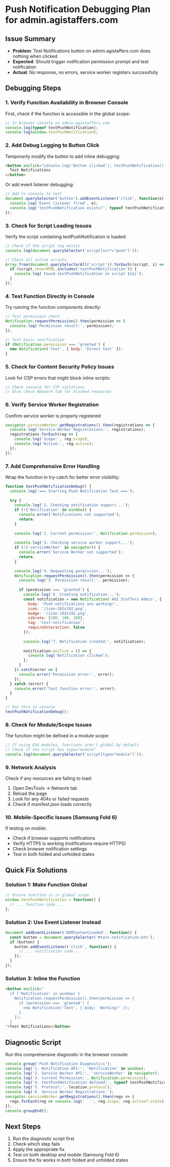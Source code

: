 # Push Notification Debugging Plan for admin.agistaffers.com

## Issue Summary
- **Problem**: Test Notifications button on admin.agistaffers.com does nothing when clicked
- **Expected**: Should trigger notification permission prompt and test notification
- **Actual**: No response, no errors, service worker registers successfully

## Debugging Steps

### 1. Verify Function Availability in Browser Console
First, check if the function is accessible in the global scope:

```javascript
// In browser console on admin.agistaffers.com
console.log(typeof testPushNotification);
console.log(window.testPushNotification);
```

### 2. Add Debug Logging to Button Click
Temporarily modify the button to add inline debugging:

```html
<button onclick="console.log('Button clicked'); testPushNotification();">
  Test Notifications
</button>
```

Or add event listener debugging:

```javascript
// Add to console to test
document.querySelector('button').addEventListener('click', function(e) {
  console.log('Event listener fired', e);
  console.log('testPushNotification exists?', typeof testPushNotification);
});
```

### 3. Check for Script Loading Issues
Verify the script containing testPushNotification is loaded:

```javascript
// Check if the script tag exists
console.log(document.querySelector('script[src*="push"]'));

// Check all inline scripts
Array.from(document.querySelectorAll('script')).forEach((script, i) => {
  if (script.innerHTML.includes('testPushNotification')) {
    console.log(`Found testPushNotification in script ${i}`);
  }
});
```

### 4. Test Function Directly in Console
Try running the function components directly:

```javascript
// Test permission check
Notification.requestPermission().then(permission => {
  console.log('Permission result:', permission);
});

// Test basic notification
if (Notification.permission === 'granted') {
  new Notification('Test', { body: 'Direct test' });
}
```

### 5. Check for Content Security Policy Issues
Look for CSP errors that might block inline scripts:

```javascript
// Check console for CSP violations
// Also check Network tab for blocked resources
```

### 6. Verify Service Worker Registration
Confirm service worker is properly registered:

```javascript
navigator.serviceWorker.getRegistrations().then(registrations => {
  console.log('Service Worker Registrations:', registrations);
  registrations.forEach(reg => {
    console.log('Scope:', reg.scope);
    console.log('Active:', reg.active);
  });
});
```

### 7. Add Comprehensive Error Handling
Wrap the function in try-catch for better error visibility:

```javascript
function testPushNotificationDebug() {
  console.log('=== Starting Push Notification Test ===');
  
  try {
    console.log('1. Checking notification support...');
    if (!('Notification' in window)) {
      console.error('Notifications not supported');
      return;
    }
    
    console.log('2. Current permission:', Notification.permission);
    
    console.log('3. Checking service worker support...');
    if (!('serviceWorker' in navigator)) {
      console.error('Service Worker not supported');
      return;
    }
    
    console.log('4. Requesting permission...');
    Notification.requestPermission().then(permission => {
      console.log('5. Permission result:', permission);
      
      if (permission === 'granted') {
        console.log('6. Creating notification...');
        const notification = new Notification('AGI Staffers Admin', {
          body: 'Push notifications are working!',
          icon: '/icon-192x192.png',
          badge: '/icon-192x192.png',
          vibrate: [200, 100, 200],
          tag: 'test-notification',
          requireInteraction: false
        });
        
        console.log('7. Notification created:', notification);
        
        notification.onclick = () => {
          console.log('Notification clicked');
        };
      }
    }).catch(error => {
      console.error('Permission error:', error);
    });
  } catch (error) {
    console.error('Test function error:', error);
  }
}

// Run this in console
testPushNotificationDebug();
```

### 8. Check for Module/Scope Issues
The function might be defined in a module scope:

```javascript
// If using ES6 modules, functions aren't global by default
// Check if the script has type="module"
console.log(document.querySelector('script[type="module"]'));
```

### 9. Network Analysis
Check if any resources are failing to load:
1. Open DevTools → Network tab
2. Reload the page
3. Look for any 404s or failed requests
4. Check if manifest.json loads correctly

### 10. Mobile-Specific Issues (Samsung Fold 6)
If testing on mobile:
- Check if browser supports notifications
- Verify HTTPS is working (notifications require HTTPS)
- Check browser notification settings
- Test in both folded and unfolded states

## Quick Fix Solutions

### Solution 1: Make Function Global
```javascript
// Ensure function is in global scope
window.testPushNotification = function() {
  // ... function code ...
};
```

### Solution 2: Use Event Listener Instead
```javascript
document.addEventListener('DOMContentLoaded', function() {
  const button = document.querySelector('#test-notification-btn');
  if (button) {
    button.addEventListener('click', function() {
      // ... notification code ...
    });
  }
});
```

### Solution 3: Inline the Function
```html
<button onclick="
  if ('Notification' in window) {
    Notification.requestPermission().then(permission => {
      if (permission === 'granted') {
        new Notification('Test', { body: 'Working!' });
      }
    });
  }
">Test Notifications</button>
```

## Diagnostic Script
Run this comprehensive diagnostic in the browser console:

```javascript
console.group('Push Notification Diagnostics');
console.log('1. Notification API:', 'Notification' in window);
console.log('2. Service Worker API:', 'serviceWorker' in navigator);
console.log('3. Current Permission:', Notification.permission);
console.log('4. testPushNotification defined:', typeof testPushNotification !== 'undefined');
console.log('5. Protocol:', location.protocol);
console.log('6. Service Worker Registrations:');
navigator.serviceWorker.getRegistrations().then(regs => {
  regs.forEach(reg => console.log('  -', reg.scope, reg.active?.state));
});
console.groupEnd();
```

## Next Steps
1. Run the diagnostic script first
2. Check which step fails
3. Apply the appropriate fix
4. Test on both desktop and mobile (Samsung Fold 6)
5. Ensure the fix works in both folded and unfolded states